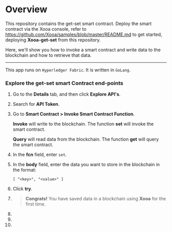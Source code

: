 # Overview

This repository contains the get-set smart contract.  Deploy the smart contract via the Xooa console, refer to  <https://github.com/Xooa/samples/blob/master/README.md> to get started, deploying **Xooa-get-set** from this repository.

Here, we'll show you how to invoke a smart contract and write data to the blockchain and how to retrieve that data.

___

This app runs on `Hyperledger Fabric`. It is written in `GoLang`.

### Explore the get-set smart Contract end-points

1. Go to the **Details** tab, and then click **Explore API's**.

2. Search for **API Token**. <!--TODO: check this step-->

3. Go to **Smart Contract > Invoke Smart Contract Function**.

  	**Invoke** will write to the blockchain. The function **set** will invoke the smart contract.

  	**Query** will read data from the blockchain. The function **get** will query the smart contract.

4. In the **fcn** field, enter `set`.

5. In the **body** field, enter the data you want to store in the blockchain in the format:

  	`[ "<key>", "<value>" ]`

6. Click **try**. 

7. > **Congrats!** You have saved data in a blockchain using **Xooa** for the first time.

8. <!--TO DO: refer to section on doing it through console show how to get the data from teh API now To view your transaction as part of the blockchain, navigate to **Ledger** from your Xooa dashboard.-->

9. <!--Navigate to **Transactions** tab.-->

10. <!--You can expand the data field to see your transactions.-->